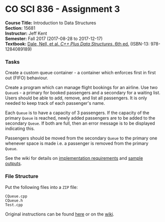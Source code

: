 # CO SCI 836 - Assignment 3
**Course Title:** Introduction to Data Structures<br/>
**Section:** 15681<br/>
**Instructor:** Jeff Kent<br/>
**Semester:** Fall 2017 (2017-08-28 to 2017-12-17)<br/>
**Textbook:** [Dale, Nell, et al. _C++ Plus Data Structures_. 6th ed.](http://www.jblearning.com/catalog/9781284089189/) (ISBN-13: 978-1284089189)

### Tasks
Create a custom queue container - a container which enforces first in first out
(FIFO) behaviour.

Create a program which can manage flight bookings for an airline. Use two
`Queue`s - a primary for booked passengers and a secondary for a waiting list.
Users should be able to add, remove, and list all passengers. It is only needed
to keep track of each passenger's name.

Each `Queue` is to have a capacity of 3 passengers. If the capacity of the
primary `Queue`  is reached, newly added passengers are to be added to the
secondary `Queue`. If both are full, then an error message is to be displayed
indicating this.

Passengers should be moved from the secondary `Queue` to the primary one
whenever space is made i.e. a passenger is removed from the primary `Queue`.

See the wiki for details on
[implementation requirements](https://github.com/MarkKoz/COSCI-836/wiki/Module-4-—-Queue)
and [sample outputs](https://github.com/MarkKoz/COSCI-836/wiki/Assignment-3-—-Code-&-Outputs#sample-output).

### File Structure
Put the following files into a `ZIP` file:
```
CQueue.cpp
CQueue.h
Test.cpp
```

Original instructions can be found
[here](https://www.genghiskhent.com/jak/836/assignments/836a3.html) or on the
[wiki](https://github.com/MarkKoz/COSCI-836/wiki/Assignment-3).
